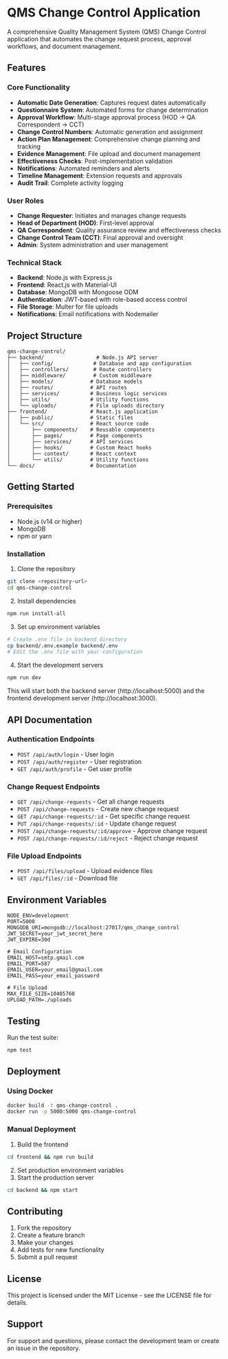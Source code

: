 # QMS Change Control Application

A comprehensive Quality Management System (QMS) Change Control application that automates the change request process, approval workflows, and document management.

## Features

### Core Functionality
- **Automatic Date Generation**: Captures request dates automatically
- **Questionnaire System**: Automated forms for change determination
- **Approval Workflow**: Multi-stage approval process (HOD → QA Correspondent → CCT)
- **Change Control Numbers**: Automatic generation and assignment
- **Action Plan Management**: Comprehensive change planning and tracking
- **Evidence Management**: File upload and document management
- **Effectiveness Checks**: Post-implementation validation
- **Notifications**: Automated reminders and alerts
- **Timeline Management**: Extension requests and approvals
- **Audit Trail**: Complete activity logging

### User Roles
- **Change Requester**: Initiates and manages change requests
- **Head of Department (HOD)**: First-level approval
- **QA Correspondent**: Quality assurance review and effectiveness checks
- **Change Control Team (CCT)**: Final approval and oversight
- **Admin**: System administration and user management

### Technical Stack
- **Backend**: Node.js with Express.js
- **Frontend**: React.js with Material-UI
- **Database**: MongoDB with Mongoose ODM
- **Authentication**: JWT-based with role-based access control
- **File Storage**: Multer for file uploads
- **Notifications**: Email notifications with Nodemailer

## Project Structure

```
qms-change-control/
├── backend/                 # Node.js API server
│   ├── config/             # Database and app configuration
│   ├── controllers/        # Route controllers
│   ├── middleware/         # Custom middleware
│   ├── models/            # Database models
│   ├── routes/            # API routes
│   ├── services/          # Business logic services
│   ├── utils/             # Utility functions
│   └── uploads/           # File uploads directory
├── frontend/              # React.js application
│   ├── public/            # Static files
│   └── src/               # React source code
│       ├── components/    # Reusable components
│       ├── pages/         # Page components
│       ├── services/      # API services
│       ├── hooks/         # Custom React hooks
│       ├── context/       # React context
│       └── utils/         # Utility functions
└── docs/                  # Documentation
```

## Getting Started

### Prerequisites
- Node.js (v14 or higher)
- MongoDB
- npm or yarn

### Installation

1. Clone the repository
```bash
git clone <repository-url>
cd qms-change-control
```

2. Install dependencies
```bash
npm run install-all
```

3. Set up environment variables
```bash
# Create .env file in backend directory
cp backend/.env.example backend/.env
# Edit the .env file with your configuration
```

4. Start the development servers
```bash
npm run dev
```

This will start both the backend server (http://localhost:5000) and the frontend development server (http://localhost:3000).

## API Documentation

### Authentication Endpoints
- `POST /api/auth/login` - User login
- `POST /api/auth/register` - User registration
- `GET /api/auth/profile` - Get user profile

### Change Request Endpoints
- `GET /api/change-requests` - Get all change requests
- `POST /api/change-requests` - Create new change request
- `GET /api/change-requests/:id` - Get specific change request
- `PUT /api/change-requests/:id` - Update change request
- `POST /api/change-requests/:id/approve` - Approve change request
- `POST /api/change-requests/:id/reject` - Reject change request

### File Upload Endpoints
- `POST /api/files/upload` - Upload evidence files
- `GET /api/files/:id` - Download file

## Environment Variables

```env
NODE_ENV=development
PORT=5000
MONGODB_URI=mongodb://localhost:27017/qms_change_control
JWT_SECRET=your_jwt_secret_here
JWT_EXPIRE=30d

# Email Configuration
EMAIL_HOST=smtp.gmail.com
EMAIL_PORT=587
EMAIL_USER=your_email@gmail.com
EMAIL_PASS=your_email_password

# File Upload
MAX_FILE_SIZE=10485760
UPLOAD_PATH=./uploads
```

## Testing

Run the test suite:
```bash
npm test
```

## Deployment

### Using Docker
```bash
docker build -t qms-change-control .
docker run -p 5000:5000 qms-change-control
```

### Manual Deployment
1. Build the frontend
```bash
cd frontend && npm run build
```

2. Set production environment variables
3. Start the production server
```bash
cd backend && npm start
```

## Contributing

1. Fork the repository
2. Create a feature branch
3. Make your changes
4. Add tests for new functionality
5. Submit a pull request

## License

This project is licensed under the MIT License - see the LICENSE file for details.

## Support

For support and questions, please contact the development team or create an issue in the repository.
